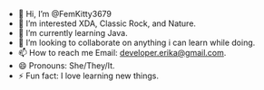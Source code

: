 - 👋 Hi, I’m @FemKitty3679
- 👀 I’m interested XDA, Classic Rock, and Nature.
- 🌱 I’m currently learning Java.
- 💞️ I’m looking to collaborate on anything i can learn while doing.
- 📫 How to reach me Email: developer.erika@gmail.com.
- 😄 Pronouns: She/They/It.
- ⚡ Fun fact: I love learning new things.

<!---
FemKitty3679/FemKitty3679 is a ✨ special ✨ repository because its `README.md` (this file) appears on your GitHub profile.
You can click the Preview link to take a look at your changes.
--->
